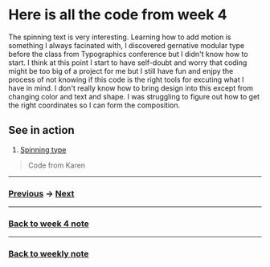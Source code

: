 # Here is all the code from week 4
The spinning text is very interesting. Learning how to add motion is something I always facinated with, I discovered gernative modular type before the class from Typographics conference but I didn't know how to start. I think at 
this point I start to have self-doubt and worry that coding might be too big of a project for me but I still have 
fun and enjpy the process of not knowing if this code is the right tools for excuting what I have in mind. I don't really know how to bring design into this except from changing color and text and shape. I was struggling to figure out how to get the right coordinates so I can form the composition.   

## See in action
1. [Spinning type](https://napasornc.github.io/c0dew0rd/processing/week04/Typetest_3/)

> Code from Karen


---------------------------------------------------
### [Previous](https://github.com/napasornc/c0dew0rd/tree/master/processing/week03) -> [Next](https://github.com/napasornc/c0dew0rd/tree/master/processing/week06.1) 

--------------------------------------------------
### [Back to week 4 note](https://github.com/napasornc/c0dew0rd/tree/master/week%2004)

--------------------------------------------------
### [Back to weekly note](https://napasornc.github.io/c0dew0rd/)

